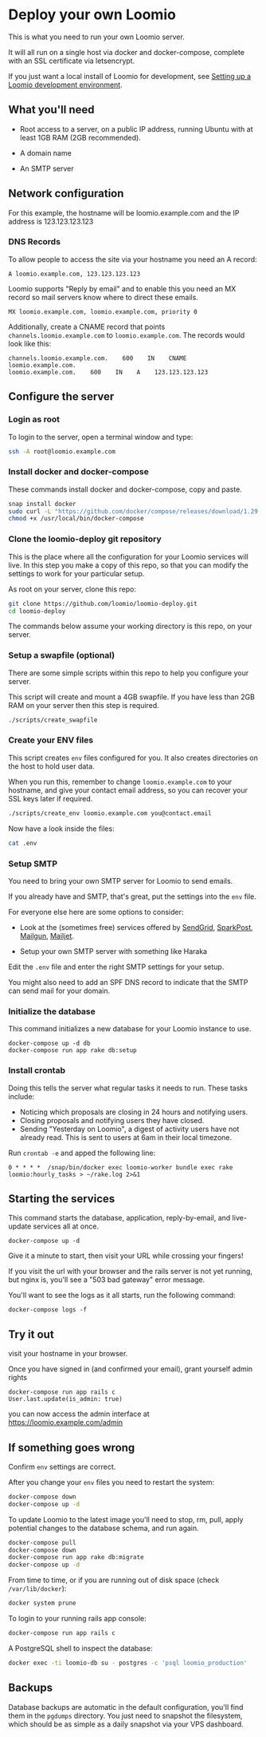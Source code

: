 # Deploy your own Loomio

This is what you need to run your own Loomio server.

It will all run on a single host via docker and docker-compose, complete with an SSL certificate via letsencrypt.

If you just want a local install of Loomio for development, see [Setting up a Loomio development environment](https://help.loomio.org/en/dev_manual/setup_dev_environment/).

## What you'll need
* Root access to a server, on a public IP address, running Ubuntu with at least 1GB RAM (2GB recommended).

* A domain name

* An SMTP server

## Network configuration
For this example, the hostname will be loomio.example.com and the IP address is 123.123.123.123

### DNS Records
To allow people to access the site via your hostname you need an A record:

```
A loomio.example.com, 123.123.123.123
```

Loomio supports "Reply by email" and to enable this you need an MX record so mail servers know where to direct these emails.

```
MX loomio.example.com, loomio.example.com, priority 0
```

Additionally, create a CNAME record that points `channels.loomio.example.com` to `loomio.example.com`. The records would look like this:

```
channels.loomio.example.com.    600    IN    CNAME    loomio.example.com.
loomio.example.com.    600    IN    A    123.123.123.123
```

## Configure the server

### Login as root
To login to the server, open a terminal window and type:

```sh
ssh -A root@loomio.example.com
```

### Install docker and docker-compose

These commands install docker and docker-compose, copy and paste.

```sh
snap install docker
sudo curl -L "https://github.com/docker/compose/releases/download/1.29.2/docker-compose-$(uname -s)-$(uname -m)" -o /usr/local/bin/docker-compose
chmod +x /usr/local/bin/docker-compose
```

### Clone the loomio-deploy git repository
This is the place where all the configuration for your Loomio services will live. In this step you make a copy of this repo, so that you can modify the settings to work for your particular setup.

As root on your server, clone this repo:

```sh
git clone https://github.com/loomio/loomio-deploy.git
cd loomio-deploy
```

The commands below assume your working directory is this repo, on your server.

### Setup a swapfile (optional)
There are some simple scripts within this repo to help you configure your server.

This script will create and mount a 4GB swapfile. If you have less than 2GB RAM on your server then this step is required.

```sh
./scripts/create_swapfile
```

### Create your ENV files
This script creates `env` files configured for you. It also creates directories on the host to hold user data.

When you run this, remember to change `loomio.example.com` to your hostname, and give your contact email address, so you can recover your SSL keys later if required.

```sh
./scripts/create_env loomio.example.com you@contact.email
```

Now have a look inside the files:

```sh
cat .env
```

### Setup SMTP

You need to bring your own SMTP server for Loomio to send emails.

If you already have and SMTP, that's great, put the settings into the `env` file.

For everyone else here are some options to consider:

- Look at the (sometimes free) services offered by [SendGrid](https://sendgrid.com/), [SparkPost](https://www.sparkpost.com/), [Mailgun](http://www.mailgun.com/), [Mailjet](https://www.mailjet.com/pricing).

- Setup your own SMTP server with something like Haraka

Edit the `.env` file and enter the right SMTP settings for your setup.

You might also need to add an SPF DNS record to indicate that the SMTP can send mail for your domain.

### Initialize the database
This command initializes a new database for your Loomio instance to use.

```
docker-compose up -d db
docker-compose run app rake db:setup
```

### Install crontab
Doing this tells the server what regular tasks it needs to run. These tasks include:

* Noticing which proposals are closing in 24 hours and notifying users.
* Closing proposals and notifying users they have closed.
* Sending "Yesterday on Loomio", a digest of activity users have not already read. This is sent to users at 6am in their local timezone.

Run `crontab -e` and apped the following line:

```
0 * * * *  /snap/bin/docker exec loomio-worker bundle exec rake loomio:hourly_tasks > ~/rake.log 2>&1
```

## Starting the services
This command starts the database, application, reply-by-email, and live-update services all at once.

```
docker-compose up -d
```

Give it a minute to start, then visit your URL while crossing your fingers!

If you visit the url with your browser and the rails server is not yet running, but nginx is, you'll see a "503 bad gateway" error message.

You'll want to see the logs as it all starts, run the following command:

```
docker-compose logs -f
```

## Try it out

visit your hostname in your browser.

Once you have signed in (and confirmed your email), grant yourself admin rights

```
docker-compose run app rails c
User.last.update(is_admin: true)
```

you can now access the admin interface at https://loomio.example.com/admin


## If something goes wrong
Confirm `env` settings are correct.

After you change your `env` files you need to restart the system:

```sh
docker-compose down
docker-compose up -d
```

To update Loomio to the latest image you'll need to stop, rm, pull, apply potential changes to the database schema, and run again.

```sh
docker-compose pull
docker-compose down
docker-compose run app rake db:migrate
docker-compose up -d
```

From time to time, or if you are running out of disk space (check `/var/lib/docker`):

```sh
docker system prune
```

To login to your running rails app console:

```sh
docker-compose run app rails c
```

A PostgreSQL shell to inspect the database:

```sh
docker exec -ti loomio-db su - postgres -c 'psql loomio_production'
```

## Backups
Database backups are automatic in the default configuration, you'll find them in the `pgdumps` directory. 
You just need to snapshot the filesystem, which should be as simple as a daily snapshot via your VPS dashboard.

